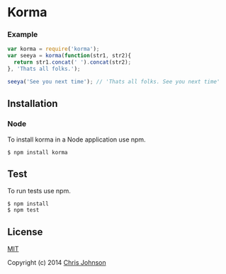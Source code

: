 # Korma

### Example

```js
var korma = require('korma');
var seeya = korma(function(str1, str2){
  return str1.concat(' ').concat(str2);
}, 'Thats all folks.');

seeya('See you next time'); // 'Thats all folks. See you next time'
```

## Installation

### Node

To install korma in a Node application use npm.

```
$ npm install korma
```

## Test

To run tests use npm.

```
$ npm install
$ npm test
```
## License

[MIT](LICENSE)

Copyright (c) 2014 [Chris Johnson](https://github.com/edgeui)
